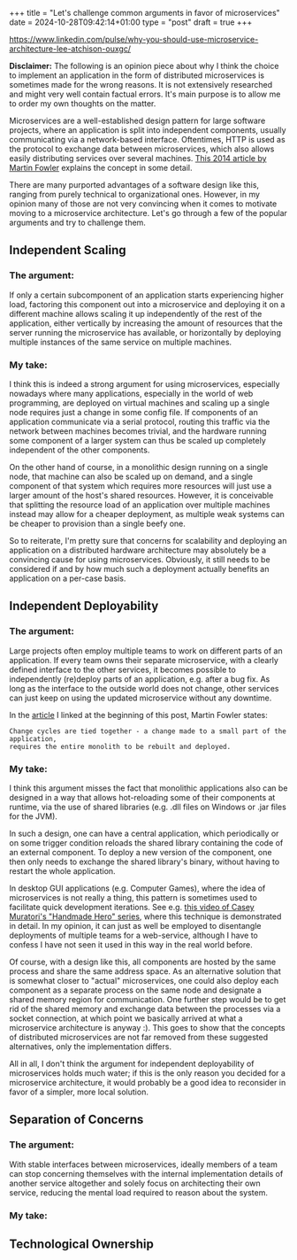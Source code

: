 +++
title = "Let's challenge common arguments in favor of microservices"
date = 2024-10-28T09:42:14+01:00
type = "post"
draft = true
+++

https://www.linkedin.com/pulse/why-you-should-use-microservice-architecture-lee-atchison-ouxgc/

**Disclaimer:** The following is an opinion piece about why I think the choice to implement an application in the form of distributed microservices is sometimes made for the wrong reasons. It is not extensively researched and might very well contain factual errors. It's main purpose is to allow me to order my own thoughts on the matter.

Microservices are a well-established design pattern for large software projects, where an application is split into independent components, usually communicating via a network-based interface. Oftentimes, HTTP is used as the protocol to exchange data between microservices, which also allows easily distributing services over several machines. [This 2014 article by Martin Fowler](https://martinfowler.com/articles/microservices.html) explains the concept in some detail.

There are many purported advantages of a software design like this, ranging from purely technical to organizational ones. However, in my opinion many of those are not very convincing when it comes to motivate moving to a microservice architecture. Let's go through a few of the popular arguments and try to challenge them.

## Independent Scaling

### The argument:

If only a certain subcomponent of an application starts experiencing higher load, factoring this component out into a microservice and deploying it on a different machine allows scaling it up independently of the rest of the application, either vertically by increasing the amount of resources that the server running the microservice has available, or horizontally by deploying multiple instances of the same service on multiple machines.

### My take:

I think this is indeed a strong argument for using microservices, especially nowadays where many applications, especially in the world of web programming, are deployed on virtual machines and scaling up a single node requires just a change in some config file. If components of an application communicate via a serial protocol, routing this traffic via the network between machines becomes trivial, and the hardware running some component of a larger system can thus be scaled up completely independent of the other components.

On the other hand of course, in a monolithic design running on a single node, that machine can also be scaled up on demand, and a single component of that system which requires more resources will just use a larger amount of the host's shared resources. However, it is conceivable that splitting the resource load of an application over multiple machines instead may allow for a cheaper deployment, as multiple weak systems can be cheaper to provision than a single beefy one.

So to reiterate, I'm pretty sure that concerns for scalability and deploying an application on a distributed hardware architecture may absolutely be a convincing cause for using microservices. Obviously, it still needs to be considered if and by how much such a deployment actually benefits an application on a per-case basis.

## Independent Deployability

### The argument:

Large projects often employ multiple teams to work on different parts of an application. If every team owns their separate microservice, with a clearly defined interface to the other services, it becomes possible to independently (re)deploy parts of an application, e.g. after a bug fix. As long as the interface to the outside world does not change, other services can just keep on using the updated microservice without any downtime.

In the [article](https://martinfowler.com/articles/microservices.html) I linked at the beginning of this post, Martin Fowler states:

```
Change cycles are tied together - a change made to a small part of the application,
requires the entire monolith to be rebuilt and deployed.
```

### My take:

I think this argument misses the fact that monolithic applications also can be designed in a way that allows hot-reloading some of their components at runtime, via the use of shared libraries (e.g. .dll files on Windows or .jar files for the JVM).

In such a design, one can have a central application, which periodically or on some trigger condition reloads the shared library containing the code of an external component. To deploy a new version of the component, one then only needs to exchange the shared library's binary, without having to restart the whole application.

In desktop GUI applications (e.g. Computer Games), where the idea of microservices is not really a thing, this pattern is sometimes used to facilitate quick development iterations. See e.g. [this video of Casey Muratori's "Handmade Hero" series](https://www.youtube.com/watch?v=WMSBRk5WG58), where this technique is demonstrated in detail. In my opinion, it can just as well be employed to disentangle deployments of multiple teams for a web-service, although I have to confess I have not seen it used in this way in the real world before.

Of course, with a design like this, all components are hosted by the same process and share the same address space. As an alternative solution that is somewhat closer to "actual" microservices, one could also deploy each component as a separate process on the same node and designate a shared memory region for communication. One further step would be to get rid of the shared memory and exchange data between the processes via a socket connection, at which point we basically arrived at what a microservice architecture is anyway :). This goes to show that the concepts of distributed microservices are not far removed from these suggested alternatives, only the implementation differs.

All in all, I don't think the argument for independent deployability of microservices holds much water; if this is the only reason you decided for a microservice architecture, it would probably be a good idea to reconsider in favor of a simpler, more local solution.

## Separation of Concerns

### The argument:

With stable interfaces between microservices, ideally members of a team can stop concerning themselves with the internal implementation details of another service altogether and solely focus on architecting their own service, reducing the mental load required to reason about the system.

### My take:


## Technological Ownership



